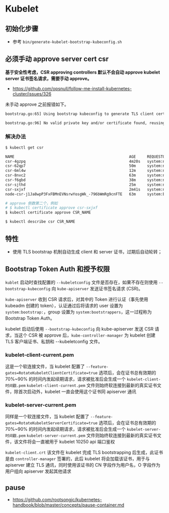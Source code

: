# Kubelet

## 初始化步骤

* 参考 `bin/generate-kubelet-bootstrap-kubeconfig.sh`

## 必须手动 approve server cert csr

**基于安全性考虑，CSR approving controllers 默认不会自动 approve kubelet server 证书签名请求，需要手动 approve。**

* https://github.com/opsnull/follow-me-install-kubernetes-cluster/issues/326

未手动 approve 之前报错如下。

```bash
bootstrap.go:65] Using bootstrap kubeconfig to generate TLS client cert, key and kubeconfig file

bootstrap.go:96] No valid private key and/or certificate found, reusing existing private key or creating a new one
```

### 解决办法

```bash
$ kubectl get csr

NAME                                                   AGE     REQUESTOR                 CONDITION
csr-4gzpq                                              4m20s   system:node:node1         Pending
csr-62qp7                                              50m     system:node:node1         Pending
csr-6ml4w                                              12m     system:node:node1         Pending
csr-8nvc2                                              63m     system:node:node1         Pending
csr-f6gbd                                              38m     system:node:node1         Pending
csr-sjthd                                              25m     system:node:node1         Pending
csr-sxjxf                                              2m41s   system:node:node1         Pending
node-csr-j1Ja8wpP3FxFBMnEVNsrwYosgWk_-796bWmRg9cnFTE   63m     system:bootstrap:fp7k2i   Approved,Issued

# approve 倒数第二个，例如
# $ kubectl certificate approve csr-sxjxf
$ kubectl certificate approve CSR_NAME

$ kubectl describe csr CSR_NAME
```

## 特性

* 使用 TLS bootstrap 机制自动生成 client 和 server 证书，过期后自动轮转；

## Bootstrap Token Auth 和授予权限

`kublet` 启动时查找配置的 `--kubeletconfig` 文件是否存在，如果不存在则使用 `--bootstrap-kubeconfig` 向 `kube-apiserver` 发送证书签名请求 (CSR)。

`kube-apiserver` 收到 CSR 请求后，对其中的 Token 进行认证（事先使用 kubeadm 创建的 token），认证通过后将请求的 user 设置为 `system:bootstrap:`，group 设置为 `system:bootstrappers`，这一过程称为 Bootstrap Token Auth。

kubelet 启动后使用 `--bootstrap-kubeconfig` 向 kube-apiserver 发送 CSR 请求，当这个 CSR 被 approve 后，`kube-controller-manager` 为 kubelet 创建 TLS 客户端证书、私钥和 --kubeletconfig 文件。

### kubelet-client-current.pem

这是一个软连接文件，当 kubelet 配置了 `--feature-gates=RotateKubeletClientCertificate=true` 选项后，会在证书总有效期的 70%~90% 的时间内发起续期请求，请求被批准后会生成一个 `kubelet-client-时间戳.pem` `kubelet-client-current.pem` 文件则始终软连接到最新的真实证书文件，除首次启动外，kubelet 一直会使用这个证书同 apiserver 通讯

### kubelet-server-current.pem

同样是一个软连接文件，当 kubelet 配置了 `--feature-gates=RotateKubeletServerCertificate=true` 选项后，会在证书总有效期的 70%~90% 的时间内发起续期请求，请求被批准后会生成一个 `kubelet-server-时间戳.pem` `kubelet-server-current.pem` 文件则始终软连接到最新的真实证书文件，该文件将会一直被用于 kubelet 10250 api 端口鉴权

`kubelet-client.crt` 该文件在 kubelet 完成 TLS bootstrapping 后生成，此证书是由 `controller-manager` 签署的，此后 kubelet 将会加载该证书，用于与 apiserver 建立 TLS 通讯，同时使用该证书的 CN 字段作为用户名，O 字段作为用户组向 apiserver 发起其他请求

## pause

* https://github.com/rootsongjc/kubernetes-handbook/blob/master/concepts/pause-container.md
